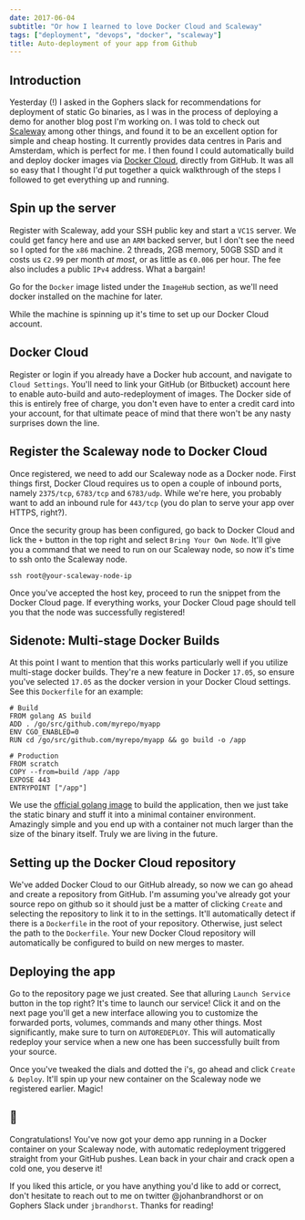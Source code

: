 ```yaml
---
date: 2017-06-04
subtitle: "Or how I learned to love Docker Cloud and Scaleway"
tags: ["deployment", "devops", "docker", "scaleway"]
title: Auto-deployment of your app from Github
---
```


## Introduction
Yesterday (!) I asked in the Gophers slack for recommendations for deployment
of static Go binaries, as I was in the process of deploying a demo for another
blog post I'm working on. I was told to check out [Scaleway](https://www.scaleway.com/)
among other things, and found it to be an excellent option for simple and cheap hosting.
It currently provides data centres in Paris and Amsterdam, which is perfect for me. I then found I could automatically
build and deploy docker images via
[Docker Cloud](https://cloud.docker.com/),
directly from GitHub. It was all so easy that I thought I'd
put together a quick walkthrough of the steps
I followed to get everything up and running.

## Spin up the server
Register with Scaleway, add your SSH public key
and start a `VC1S` server. We could
get fancy here and use an `ARM` backed server,
but I don't see the need so I
opted for the `x86` machine. 2 threads, 2GB memory, 50GB SSD
and it costs us `€2.99` per month _at most_,
or as little as `€0.006` per hour. The fee also
includes a public `IPv4` address. What a bargain!

Go for the `Docker` image listed under the `ImageHub` section,
as we'll need docker installed on the machine for later.

While the machine is spinning up it's time to set up our
Docker Cloud account.

## Docker Cloud
Register or login if you already have a Docker hub account, and
navigate to `Cloud Settings`. You'll need to link your GitHub
(or Bitbucket) account here to enable auto-build and auto-redeployment
of images. The Docker side of this is entirely free of charge, you don't
even have to enter a credit card into your account, for that
ultimate peace of mind that there won't be any nasty surprises
down the line.

## Register the Scaleway node to Docker Cloud
Once registered, we need to add our Scaleway node as a Docker node.
First things first, Docker Cloud requires us to open a
couple of inbound ports, namely `2375/tcp`, `6783/tcp` and `6783/udp`.
While we're here, you probably want to add an inbound rule
for `443/tcp` (you do plan to serve your app over HTTPS, right?).

Once the security group has been configured, go back to Docker
Cloud and lick the `+` button in the top right and select
`Bring Your Own Node`. It'll give you a command that we need
to run on our Scaleway node, so now it's time to ssh onto
the Scaleway node.

```
ssh root@your-scaleway-node-ip
```

Once you've accepted the host key, proceed to run the snippet
from the Docker Cloud page. If everything works, your Docker Cloud
page should tell you that the node was successfully registered!

## Sidenote: Multi-stage Docker Builds
At this point I want to mention that this works particularly
well if you utilize multi-stage docker builds. They're a new
feature in Docker `17.05`, so ensure you've selected `17.05`
as the docker version in your Docker Cloud settings.
See this `Dockerfile` for an example:

```Docker
# Build
FROM golang AS build
ADD . /go/src/github.com/myrepo/myapp
ENV CGO_ENABLED=0
RUN cd /go/src/github.com/myrepo/myapp && go build -o /app

# Production
FROM scratch
COPY --from=build /app /app
EXPOSE 443
ENTRYPOINT ["/app"]
```

We use the [official golang image](https://hub.docker.com/_/golang/)
to build the application, then we just take the static
binary and stuff it into a minimal container environment.
Amazingly simple and you end up with a container not much
larger than the size of the binary itself. Truly we are
living in the future.

## Setting up the Docker Cloud repository
We've added Docker Cloud to our GitHub already, so now
we can go ahead and create a repository from GitHub. I'm assuming
you've already got your source repo on github so it should
just be a matter of clicking `Create` and selecting
the repository to link it to in the settings. It'll
automatically detect if there is a `Dockerfile` in the root
of your repository. Otherwise, just select the path to the
`Dockerfile`. Your new Docker Cloud repository will automatically be configured to build on new merges to master.

## Deploying the app
Go to the repository page we just created. See that alluring
`Launch Service` button in the top right? It's time to launch
our service! Click it and on the next page you'll get a new interface
allowing you to customize the forwarded ports, volumes, commands
and many other things. Most significantly, make sure to turn on
`AUTOREDEPLOY`. This will automatically redeploy your service
when a new one has been successfully built from your source.

Once you've tweaked the dials and dotted the i's, go ahead and
click `Create & Deploy`. It'll spin up your new container
on the Scaleway node we registered earlier. Magic!

## 🍾

Congratulations! You've now got your demo app running in a
Docker container on your Scaleway node, with automatic
redeployment triggered straight from your GitHub pushes.
Lean back in your chair and crack open a cold one, you deserve it!

If you liked this article, or you have anything you'd like to add
or correct, don't hesitate to reach out to me on twitter
@johanbrandhorst or on Gophers Slack under `jbrandhorst`.
Thanks for reading!
